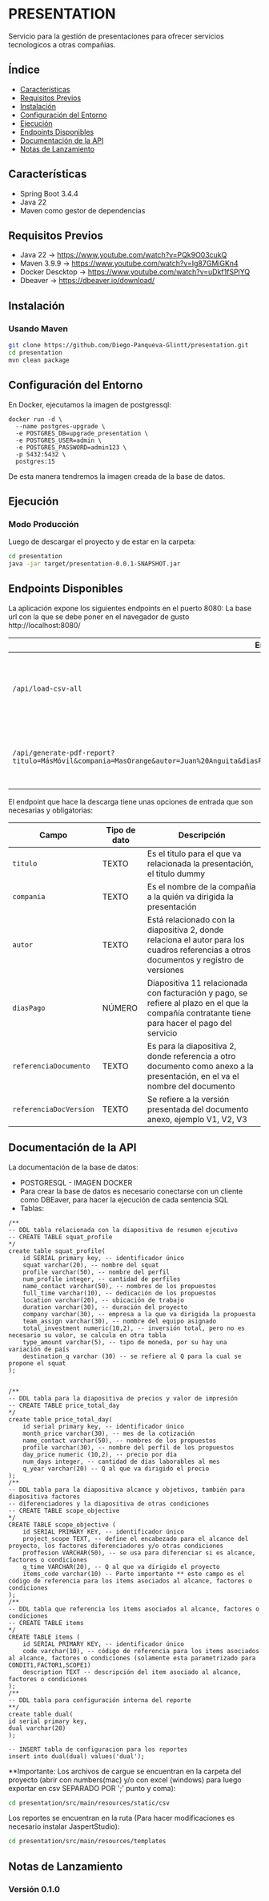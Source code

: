 # PRESENTATION

Servicio para la gestión de presentaciones para ofrecer servicios tecnologicos a otras compañias.

## Índice

* [Características](#características)
* [Requisitos Previos](#requisitos-previos)
* [Instalación](#instalación)
* [Configuración del Entorno](#configuración-del-entorno)
* [Ejecución](#ejecución)
* [Endpoints Disponibles](#endpoints-disponibles)
* [Documentación de la API](#documentación-de-la-api)
* [Notas de Lanzamiento](#notas-de-lanzamiento)

## Características

* Spring Boot 3.4.4
* Java 22
* Maven como gestor de dependencias


## Requisitos Previos

* Java 22 -> https://www.youtube.com/watch?v=PQk9O03cukQ
* Maven 3.9.9 -> https://www.youtube.com/watch?v=Ig87GMiGKn4
* Docker Descktop -> https://www.youtube.com/watch?v=uDkf1fSPlYQ
* Dbeaver -> https://dbeaver.io/download/

## Instalación

### Usando Maven

```bash
git clone https://github.com/Diego-Panqueva-Glintt/presentation.git
cd presentation
mvn clean package
```


## Configuración del Entorno

En Docker, ejecutamos la imagen de postgressql:

```plaintext
docker run -d \
  --name postgres-upgrade \
  -e POSTGRES_DB=upgrade_presentation \
  -e POSTGRES_USER=admin \
  -e POSTGRES_PASSWORD=admin123 \
  -p 5432:5432 \
  postgres:15
```
De esta manera tendremos la imagen creada de la base de datos.

## Ejecución

### Modo Producción
Luego de descargar el proyecto y de estar en la carpeta:
```bash
cd presentation
java -jar target/presentation-0.0.1-SNAPSHOT.jar

```

## Endpoints Disponibles

La aplicación expone los siguientes endpoints en el puerto 8080:
La base url con la que se debe poner en el navegador de gusto
http://localhost:8080/


| Endpoint        | Método | Descripción                                                                                                                    |
|-----------------|-------|--------------------------------------------------------------------------------------------------------------------------------|
| `/api/load-csv-all`     | GET | Realiza el cargue de la información que se encuentra en los archivos csv|
| `/api/generate-pdf-report?titulo=MásMóvil&compania=MasOrange&autor=Juan%20Anguita&diasPago=5&referenciaDocumento=OtosiText.docx&referenciaDocVersion=V2.1`      | GET | Es el endpoint que descarga el reporte de presentación|

El endpoint que hace la descarga tiene unas opciones de entrada que son necesarias y obligatorias:

| Campo        | Tipo de dato | Descripción                                                                                                                    |
|-----------------|-------|--------------------------------------------------------------------------------------------------------------------------------|
| `titulo`     | TEXTO | Es el titulo para el que va relacionada la presentación, el titulo dummy |
| `compania`     | TEXTO | Es el nombre de la compañia a la quién va dirigida la presentación |
| `autor`     | TEXTO | Está relacionado con la diapositiva 2, donde relaciona el autor para los cuadros referencias a otros documentos y registro de versiones  |
| `diasPago`     | NÚMERO | Diapositiva 11 relacionada con facturación y pago, se refiere al plazo en el que la compañía contratante tiene para hacer el pago del servicio |
| `referenciaDocumento`     | TEXTO | Es para la diapositiva 2, donde referencia a otro documento como anexo a la presentación, en el va el nombre del documento |
| `referenciaDocVersion`     | TEXTO | Se refiere a la versión presentada del documento anexo, ejemplo V1, V2, V3 |


## Documentación de la API

La documentación de la base de datos:
* POSTGRESQL - IMAGEN DOCKER
* Para crear la base de datos es necesario conectarse con un cliente como DBEaver, para hacer la ejecución de cada sentencia SQL
* Tablas:

```plaintext
/**
-- DDL tabla relacionada con la diapositiva de resumen ejecutivo
-- CREATE TABLE squat_profile
*/
create table squat_profile(
	id SERIAL primary key, -- identificador único
	squat varchar(20), -- nombre del squat
	profile varchar(50), -- nombre del perfil
	num_profile integer, -- cantidad de perfiles
	name_contact varchar(50), -- nombres de los propuestos
	full_time varchar(10), -- dedicación de los propuestos
	location varchar(20), -- ubicación de trabajo
	duration varchar(30), -- duración del proyecto
	company varchar(30), -- empresa a la que va dirigida la propuesta
	team_assign varchar(30), -- nombre del equipo asignado
	total_investment numeric(10,2), -- inversión total, pero no es necesario su valor, se calcula en otra tabla
	type_amount varchar(5), -- tipo de moneda, por su hay una variación de país
	destination_q varchar (30) -- se refiere al Q para la cual se propone el squat
);


/**
-- DDL tabla para la diapositiva de precios y valor de impresión
-- CREATE TABLE price_total_day
*/
create table price_total_day(
	id serial primary key, -- identificador único
	month_price varchar(30), -- mes de la cotización
	name_contact varchar(50), -- nombres de los propuestos
	profile varchar(30), -- nombre del perfil de los propuestos
	day_price numeric (10,2), -- precio por día
	num_days integer, -- cantidad de días laborables al mes
	q_year varchar(20) -- Q al que va dirigido el precio
);
/**
-- DDL tabla para la diapositiva alcance y objetivos, también para diapositiva factores
-- diferenciadores y la diapositiva de otras condiciones
-- CREATE TABLE scope_objective
*/
CREATE TABLE scope_objective (
	id SERIAL PRIMARY KEY, -- identificador único
	project_scope TEXT, -- define el encabezado para el alcance del proyecto, los factores diferenciadores y/o otras condiciones
	proffesion VARCHAR(50), -- se usa para diferenciar si es alcance, factores o condiciones
	q_time VARCHAR(20), -- Q al que va dirigido el proyecto
	items_code varchar(10) -- Parte importante ** este campo es el código de referencia para los items asociados al alcance, factores o condiciones
);
/**
-- DDL tabla que referencia los items asociados al alcance, factores o condiciones
-- CREATE TABLE items
*/
CREATE TABLE items (
	id SERIAL PRIMARY KEY, -- identificador único
	code varchar(10), -- código de referencia para los items asociados al alcance, factores o condiciones (solamente esta parametrizado para CONDIT1,FACTOR1,SCOPE1)
	description TEXT -- descripción del item asociado al alcance, factores o condiciones
);
/**
-- DDL tabla para configuración interna del reporte
**/
create table dual(
id serial primary key,
dual varchar(20)
);

-- INSERT tabla de configuracion para los reportes
insert into dual(dual) values('dual');
```

**Importante: 
Los archivos de cargue se encuentran en la carpeta del proyecto (abrir con numbers(mac)  y/o con excel (windows) para luego exportar en csv SEPARADO POR ';' punto y coma):
```bash
cd presentation/src/main/resources/static/csv

```


Los reportes se encuentran en la ruta (Para hacer modificaciones es necesario instalar JaspertStudio):
```bash
cd presentation/src/main/resources/templates

```

## Notas de Lanzamiento

### Versión 0.1.0

